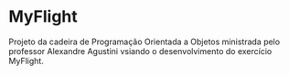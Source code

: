 # MyFlight
Projeto da cadeira de Programação Orientada a Objetos ministrada pelo professor Alexandre Agustini
vsiando o desenvolvimento do exercício MyFlight.

